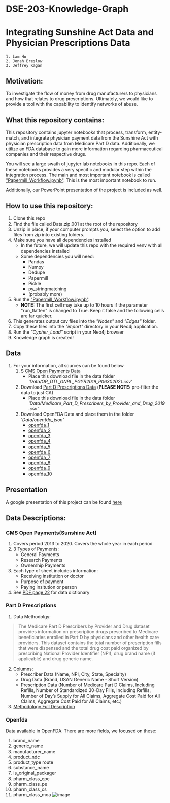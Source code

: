 # DSE-203-Knowledge-Graph
# Integrating Sunshine Act Data and Physician Prescriptions Data
    1. Lam Ho
    2. Jonah Breslow
    3. Jeffrey Kagan
    
## Motivation:
To investigate the flow of money from drug manufacturers to physicians and how that relates to drug prescriptions. Ultimately, we would like to provide a tool with the capability to identify networks of abuse.

## What this repository contains:
This repository contains jupyter notebooks that process, transform, entity-match, and integrate physician payment data from the Sunshine Act with physician prescription data from Medicare Part D data. Additionally, we utilize an FDA database to gain more information regarding pharmaceutical companies and their respective drugs.

You will see a large swath of jupyter lab notebooks in this repo. Each of these notebooks provides a very specific and modular step within the integration process. The main and most important notebook is called ["Papermill_Workflow.ipynb"](https://github.com/JonahBreslow/DSE-203-Knowledge-Graph/blob/main/Papermill_Workflow.ipynb). This is the most important notebook to run.

Additionally, our PowerPoint presentation of the project is included as well.

## How to use this repository:
1. Clone this repo
2. Find the file called Data.zip.001 at the root of the repository
3. Unzip in place, if your computer prompts you, select the option to add files from zip into existing folders.    
4. Make sure you have all dependencies installed
   - In the future, we will update this repo with the required venv with all dependencies installed
   - Some dependencies you will need:
      - Pandas
      - Numpy
      - Dedupe
      - Papermill
      - Pickle
      - py_stringmatching
      - (probably more)
5. Run the ["Papermill_Workflow.ipynb"](https://github.com/JonahBreslow/DSE-203-Knowledge-Graph/blob/main/Papermill_Workflow.ipynb).
   - **NOTE:** The first cell may take up to 10 hours if the parameter "run_flatten" is changed to True. Keep it false and the following cells are far quicker.
6. This generates output csv files into the *"Nodes"* and *"Edges"* folder. 
7. Copy these files into the *"import"* directory in your Neo4j application.
8. Run the *"Cypher_Load"* script in your Neo4j browser
9. Knowledge graph is created!

## Data 
1. For your information, all sources can be found below
    1. S [CMS Open Payments Data](https://openpaymentsdata.cms.gov/dataset/qsys-b88w)
       - Place this download file in the data folder *'Data/OP_DTL_GNRL_PGYR2019_P06302021.csv'*
    2. Download [Part D Prescriptions Data](https://data.cms.gov/provider-summary-by-type-of-service/medicare-part-d-prescribers/medicare-part-d-prescribers-by-provider-and-drug/data/2019) (**PLEASE NOTE:** pre-filter the data to just CA)
       - Place this download file in the data folder *'Data/Medicare_Part_D_Prescribers_by_Provider_and_Drug_2019.csv'*
    3. Download OpenFDA Data and place them in the folder *'Data/openfda_json'*
       - [openfda_1](https://download.open.fda.gov/drug/label/drug-label-0001-of-0010.json.zip)
       - [openfda_2](https://download.open.fda.gov/drug/label/drug-label-0002-of-0010.json.zip)
       - [openfda_3](https://download.open.fda.gov/drug/label/drug-label-0003-of-0010.json.zip)
       - [openfda_4](https://download.open.fda.gov/drug/label/drug-label-0004-of-0010.json.zip)
       - [openfda_5](https://download.open.fda.gov/drug/label/drug-label-0005-of-0010.json.zip)
       - [openfda_6](https://download.open.fda.gov/drug/label/drug-label-0006-of-0010.json.zip)
       - [openfda_7](https://download.open.fda.gov/drug/label/drug-label-0007-of-0010.json.zip)
       - [openfda_8](https://download.open.fda.gov/drug/label/drug-label-0008-of-0010.json.zip)
       - [openfda_9](https://download.open.fda.gov/drug/label/drug-label-0009-of-0010.json.zip)
       - [openfda_10](https://download.open.fda.gov/drug/label/drug-label-0010-of-0010.json.zip) 

## Presentation
A google presentation of this project can be found [here](https://docs.google.com/presentation/d/1CTyec4oKKbCgzUxYoKQenyqb7slMrhzmdhBv3PKmnYQ/edit#slide=id.g10623ce2b3e_2_283)


## Data Descriptions:

### CMS Open Payments(Sunshine Act)
1. Covers period 2013 to 2020. Covers the whole year in each period
2. 3 Types of Payments:
   - General Payments
   - Research Payments
   - Ownership Payments
3. Each type of sheet includes information:
   - Receiving institution or doctor
   - Purpose of payment
   - Paying insitution or person
4. See [PDF page 22](https://www.cms.gov/OpenPayments/Downloads/OpenPaymentsDataDictionary.pdf) for data dictionary
### Part D Prescriptions
1. Data Methodolgy:
>The Medicare Part D Prescribers by Provider and Drug dataset provides information on prescription drugs prescribed to Medicare beneficiaries enrolled in Part D by physicians and other health care providers. This dataset contains the total number of prescription fills that were dispensed and the total drug cost paid organized by prescribing National Provider Identifier (NPI), drug brand name (if applicable) and drug generic name.
2. Columns:
   - Prescriber Data (Name, NPI, City, State, Specialty)
   - Drug Data (Brand, USAN Generic Name - Short Version)
   - Prescription Data (Number of Medicare Part D Claims, Including Refills, Number of Standardized 30-Day Fills, Including Refills, Number of Day’s Supply for All Claims, Aggregate Cost Paid for All Claims, Aggregate Cost Paid for All Claims, etc.)
3. [Methodology Full Description](https://data.cms.gov/resources/medicare-part-d-prescribers-by-provider-and-drug-data-dictionary)
### Openfda
Data available in OpenFDA. There are more fields, we focused on these:
1. brand_name
2. generic_name
3. manufacturer_name
4. product_ndc
5. product_type	route
6. substance_name
10. is_original_packager
12. pharm_class_epc
13. pharm_class_pe
14. pharm_class_cs
15. pharm_class_moa
![image](https://user-images.githubusercontent.com/56984198/145657807-013b5121-1598-4f85-9e8c-b3a82a42cefd.png)
